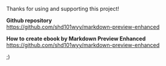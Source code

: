 Thanks for using and supporting this project!    

**Github repository**  
https://github.com/shd101wyy/markdown-preview-enhanced

**How to create ebook by Markdown Preview Enhanced**
https://github.com/shd101wyy/markdown-preview-enhanced

;)
